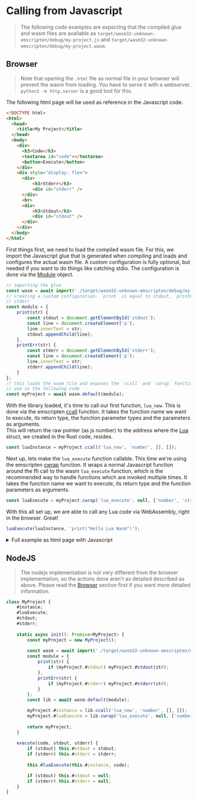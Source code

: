 # Calling from Javascript

> The following code examples are expecting that the compiled glue and wasm files are available as `target/wasm32-unknown-emscripten/debug/my-project.js` and `target/wasm32-unknown-emscripten/debug/my-project.wasm`.

## Browser

> Note that opening the `.html` file as normal file in your browser will prevent the wasm from loading.
> You have to serve it with a webserver. `python3 -m http.server` is a good tool for this.

The following html page will be used as reference in the Javascript code.
```html
<!DOCTYPE html>
<html>
  <head>
    <title>My Project</title>
  </head>
  <body>
    <div>
      <h3>Code</h3>
      <textarea id="code"></textarea>
      <button>Execute</button>
    </div>
    <div style="display: flex">
      <div>
          <h3>Stderr</h3>
          <div id="stderr" />
      </div>
      <hr>
      <div>
          <h3>Stdout</h3>
          <div id="stdout" />
      </div>
    </div>
  </body>
</html>
```

First things first, we need to load the compiled wasm file.
For this, we import the Javascript glue that is generated when compiling and loads and configures the actual wasm file.
A custom configuration is fully optional, but needed if you want to do things like catching stdio.
The configuration is done via the [Module](https://emscripten.org/docs/api_reference/module.html) object.
```javascript
// importing the glue
const wasm = await import('./target/wasm32-unknown-emscripten/debug/my-project.js');
// creating a custom configuration. `print` is equal to stdout, `printErr` is equal to
// stderr
const module = {
    print(str) {
        const stdout = document.getElementById('stdout');
        const line = document.createElement('p');
        line.innerText = str;
        stdout.appendChild(line);
    },
    printErr(str) {
        const stderr = document.getElementById('stderr');
        const line = document.createElement('p');
        line.innerText = str;
        stderr.appendChild(line);
    }
};
// this loads the wasm file and exposes the `ccall` and `cwrap` functions whic we'll
// use in the following code
const myProject = await wasm.default(module);
```

With the library loaded, it's time to call our first function, `lua_new`.
This is done via the emscripten [ccall](https://emscripten.org/docs/api_reference/preamble.js.html#ccall) function.
It takes the function name we want to execute, its return type, the function parameter types and the parameters as arguments.
<br>
This will return the raw pointer (as js number) to the address where the [Lua](https://docs.rs/mlua/latest/mlua/struct.Lua.html) struct, we created in the Rust code, resides.
```javascript
const luaInstance = myProject.ccall('lua_new', 'number', [], []);
```

Next up, lets make the `lua_execute` function callable.
This time we're using the emscripten [cwrap](https://emscripten.org/docs/api_reference/preamble.js.html#cwrap) function.
It wraps a normal Javascript function around the ffi call to the wasm `lua_execute` function, which is the recommended way to handle functions which are invoked multiple times.
It takes the function name we want to execute, its return type and the function parameters as arguments.
```javascript
const luaExecute = myProject.cwrap('lua_execute', null, ['number', 'string']);
```

With this all set up, we are able to call any Lua code via WebAssembly, right in the browser. Great!
```javascript
luaExecute(luaInstance, 'print("Hello Lua Wasm")');
```

<details>
  <summary>Full example as html page with Javascript</summary>
 
  ```html
  <!DOCTYPE html>
  <html>
    <head>
      <title>My Project</title>
      <script type="module">
        const wasm = await import('./target/wasm32-unknown-emscripten/debug/my-project.js');
        const stdout = document.getElementById('stdout');
        const stderr = document.getElementById('stderr');
        const module = {
            print(str) {
                const line = document.createElement('p');
                line.innerText = str;
                stdout.appendChild(line);
            },
            printErr(str) {
                const line = document.createElement('p');
                line.innerText = str;
                stderr.appendChild(line);
            }
        };
        const myProject = await wasm.default(module);

        const luaInstance = myProject.ccall('lua_new', 'number', [], []);
        const luaExecute = myProject.cwrap('lua_execute', null, ['number', 'string']);
   
        window.execute = () => {
          // clear the output
          stdout.innerHTML = '';
          stderr.innerHTML = '';
          const code = document.getElementById('code').value;
          luaExecute(luaInstance, code);
        }
    </script>
  </head>
  <body>
    <div>
      <textarea id="code"></textarea>
      <button onclick="execute()">Execute</button>
    </div>
    <div style="display: flex">
      <div>
          <h3>Stderr</h3>
          <div id="stderr" />
      </div>
      <hr>
      <div>
          <h3>Stdout</h3>
          <div id="stdout" />
      </div>
    </div>
  </body>
</html>
```
</details>

## NodeJS

> The nodejs implementation is not very different from the browser implementation, so the actions done aren't as detailed described as above.
Please read the [Browser](#browser) section first if you want more detailed information.

```javascript
class MyProject {
	#instance;
	#luaExecute;
	#stdout;
	#stderr;
	
	static async init(): Promise<MyProject> {
		const myProject = new MyProject();
		
		const wasm = await import('./target/wasm32-unknown-emscripten/debug/my-project.js');
		const module = {
			print(str) {
				if (myProject.#stdout) myProject.#stdout(str);
            },
            printErr(str) {
                if (myProject.#stderr) myProject.#stderr(str);
            }
        };
		const lib = await wasm.default(module);

        myProject.#instance = lib.ccall('lua_new', 'number', [], []);
        myProject.#luaExecute = lib.cwrap('lua_execute', null, ['number', 'string']);
		
		return myProject;
    }
		
    execute(code, stdout, stderr) {
		if (stdout) this.#stdout = stdout;
		if (stderr) this.#stderr = stderr;
		
		this.#luaExecute(this.#instance, code);

        if (stdout) this.#stdout = null;
        if (stderr) this.#stderr = null;
    }
}
```
